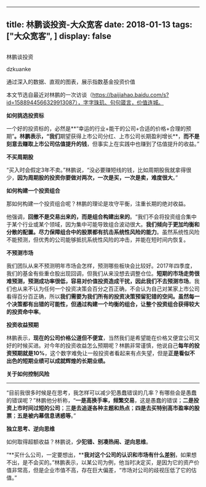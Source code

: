 
---
title:   林鹏谈投资-大众宽客
date: 2018-01-13
tags: ["大众宽客", ]
display: false
---


## 



林鹏谈投资




dzkuanke




通过深入的数据、直观的图表，展示指数基金投资价值






本文节选自最近对林鹏的一次访谈（https://baijiahao.baidu.com/s?id=1588944566329913087），字字珠玑、句句箴言，价值连城。



**如何挑选投资标**



一个好的投资标的，必然是**“幸运的行业+能干的公司+合适的价格+合理的预期”**。林鹏表示，“我们**期望获得上市公司分红、上市公司长期盈利增长**，**而不是刻意去赚取上市公司估值提升的钱**，但事实上在实践中也赚到了估值提升的收益。”



**不买周期股**



“买入时会假定3年不卖。”林鹏说，“没必要赚短线的钱，比如周期股我就拿得很少，**因为周期股的投资你要做对两次，一次是买，一次是卖，难度很大**。”



**如何构建一个投资组合**



那如何构建一个投资组合呢？林鹏的理论是攻守平衡，注重长期的绝对收益。



他强调，**回撤不是交易出来的，而是组合构建出来的**。“我们不会将投资组合集中于某个行业或某个领域，因为集中可能导致组合波动很大。**我们倾向于更加均衡和分散的配置。尽力保障组合中的股票都有抗击系统性风险的能力**。虽然系统性风险不能预测，但优秀的公司能够抵抗系统性风险的冲击，并能在短时间内恢复。



**不预测市场**



我们团队从来不预测明年市场会怎样，预测哪些板块会比较好。2017年四季度，我们的基金有些重仓股出现回调，但我们从来没想去调整仓位。**短期的市场走势很难预测，预测成功率很低，容易对价值投资造成干扰，因此我们不去预测市场**。我们也从来不认为任何一个投资决策会百分之百正确，不会认为自己对某家上市公司看得百分百正确，所以**我们需要为我们所有的投资决策预留犯错的空间。虽然每一个决策都有出错的可能性，但通过构建一个均衡的组合，让整个投资组合获得较大的投资命中率**。



**投资收益预期**

林鹏表示，**现在的公司价格公道但不便宜**，当然我们是希望能在价格又便宜公司又好的时候买进。对今年的投资收益怎么预期呢？林鹏非常谨慎，他说自己**每年的投资预期就是10%**，这个数字难免让一般投资者看起来有点失望，但是**正是看似不出色的短期业绩可以成就辉煌的长期业绩。**



**关于如何控制风险**

****



“目前我很多时候是在思考，我怎样可以减少犯愚蠢错误的几率？有哪些会是愚蠢的错误呢？”林鹏他分析称，“**一是高换手率，频繁交易**，这是愚蠢的错误；**二是投资上市时间过短的公司**；**三是去追逐各种主题和热点**；**四是去买特别高市盈率的股票**；**五是被内幕信息诱惑等**。”



**独立思考、逆向思维**

如何取得超额收益？林鹏说，**少犯错、别凑热闹、逆向思维**。

“**买什么公司，一定要想出，****我对这个公司的认识和市场有什么差别**，如果想不出，是不会买的。”林鹏表示，以某公司为例，他当时决定买，是因为它的资产价值非常高，但是企业市值不高，存在巨大偏差，“市场对公司的歧视压低了它的估值。”












